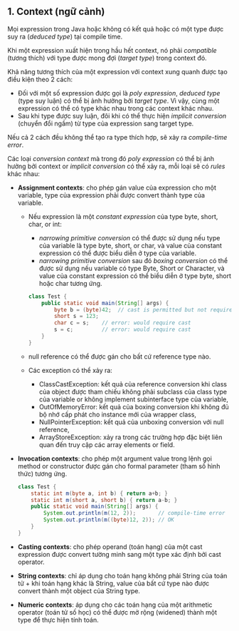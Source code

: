 ## 1. Context (ngữ cảnh)

Mọi expression trong Java hoặc không có kết quả hoặc có một type được suy ra (*deduced type*) tại compile time.

Khi một expression xuất hiện trong hầu hết context, nó phải *compatible* (tương thích) với type được mong đợi (*target type*) trong context đó.

Khả năng tương thích của một expression với context xung quanh được tạo điều kiện theo 2 cách:  

- Đối với một số expression được gọi là *poly expression*, *deduced type* (type suy luận) có thể bị ảnh hưởng bởi *target type*. Vì vậy, cùng một expression có thể có type khác nhau trong các context khác nhau.  
- Sau khi type được suy luận, đôi khi có thể thực hiện *implicit conversion* (chuyển đổi ngầm) từ type của expression sang target type.  

Nếu cả 2 cách đều không thể tạo ra type thích hợp, sẽ xảy ra *compile-time error*.  

Các loại *conversion context* mà trong đó *poly expression* có thể bị ảnh hưởng bởi context or *implicit conversion* có thể xảy ra, mỗi loại sẽ có *rules* khác nhau:  

- **Assignment contexts**: cho phép gán value của expression cho một variable, type của expression phải được convert thành type của variable.  
    + Nếu expression là một *constant expression* của type byte, short, char, or int:  
        + *narrowing primitive conversion* có thể được sử dụng nếu type của variable là type byte, short, or char, và value của constant expression có thể được biểu diễn ở type của variable.  
        + *narrowing primitive conversion* sau đó *boxing conversion* có thể được sử dụng nếu variable có type Byte, Short or Character, và value của constant expression có thể biểu diễn ở type byte, short hoặc char tương ứng.  

        ```java
        class Test {
            public static void main(String[] args) {
                byte b = (byte)42;  // cast is permitted but not required
                short s = 123;
                char c = s;    // error: would require cast
                s = c;         // error: would require cast
            }
        }
        ```  
    + null reference có thể được gán cho bất cứ reference type nào.  
    + Các exception có thể xảy ra:  
        + ClassCastException: kết quả của reference conversion khi class của object được tham chiếu không phải subclass của class type của variable or không implement subinterface type của variable,  
        + OutOfMemoryError: kết quả của boxing conversion khi không đủ bộ nhớ cấp phát cho instance mới của wrapper class,  
        + NullPointerException: kết quả của unboxing conversion với null reference,  
        + ArrayStoreException: xảy ra trong các trường hợp đặc biệt liên quan đến truy cập các array elements or field.  

- **Invocation contexts**: cho phép một argument value trong lệnh gọi method or constructor được gán cho formal parameter (tham số hình thức) tương ứng.  
    ```java
    class Test {
        static int m(byte a, int b) { return a+b; }
        static int m(short a, short b) { return a-b; }
        public static void main(String[] args) {
            System.out.println(m(12, 2));       // compile-time error
            System.out.println(m((byte)12, 2)); // OK
        }
    }
    ```

- **Casting contexts**: cho phép operand (toán hạng) của một cast expression được convert tường minh sang một type xác định bởi cast operator.  
- **String contexts**: chỉ áp dụng cho toán hạng không phải String của toán tử + khi toán hạng khác là String, value của bất cứ type nào được convert thành một object của String type.  
- **Numeric contexts**: áp dụng cho các toán hạng của một arithmetic operator (toán tử số học) có thể được mở rộng (widened) thành một type để thực hiện tính toán.  